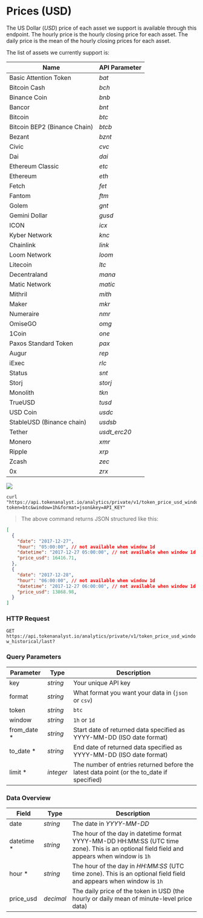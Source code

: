 # Prices (USD)
The US Dollar (_USD_) price of each asset we support is available through this endpoint. The hourly price is the hourly closing price for each asset. The daily price is the mean of the hourly closing prices for each asset.

The list of assets we currently support is:

| Name                      | API Parameter |
|---------------------------|---------------|
| Basic Attention Token     | _bat_         |
| Bitcoin Cash              | _bch_         |
| Binance Coin              | _bnb_         |
| Bancor                    | _bnt_         |
| Bitcoin                   | _btc_         |
| Bitcoin BEP2 (Binance Chain)   | _btcb_        |
| Bezant                    | _bznt_        |
| Civic                     | _cvc_         |
| Dai                       | _dai_         |
| Ethereum Classic          | _etc_         |
| Ethereum                  | _eth_         |
| Fetch                     | _fet_         |
| Fantom                    | _ftm_         |
| Golem                     | _gnt_         |
| Gemini Dollar             | _gusd_        |
| ICON                      | _icx_         |
| Kyber Network             | _knc_         |
| Chainlink                 | _link_        |
| Loom Network              | _loom_        |
| Litecoin                  | _ltc_         |
| Decentraland              | _mana_        |
| Matic Network             | _matic_       |
| Mithril                   | _mith_        |
| Maker                     | _mkr_         |
| Numeraire                 | _nmr_         |
| OmiseGO                   | _omg_         |
| 1Coin                     | _one_         |
| Paxos Standard Token      | _pax_         |
| Augur                     | _rep_         |
| iExec                     | _rlc_         |
| Status                    | _snt_         |
| Storj                     | _storj_       |
| Monolith                  | _tkn_         |
| TrueUSD                   | _tusd_        |
| USD Coin                  | _usdc_        |
| StableUSD (Binance chain) | _usdsb_       |
| Tether                    | _usdt_erc20_  |
| Monero                    | _xmr_         |
| Ripple                    | _xrp_         |
| Zcash                     | _zec_         |
| 0x                        | _zrx_         |


<img src="https://img.shields.io/badge/Tier-Hobbyist-blue.svg"/>

```shell
curl "https://api.tokenanalyst.io/analytics/private/v1/token_price_usd_window_historical/last?token=btc&window=1h&format=json&key=API_KEY"
```

> The above command returns JSON structured like this:

```json
[
  {
    "date": "2017-12-27",
    "hour": "05:00:00", // not available when window 1d
    "datetime": "2017-12-27 05:00:00", // not available when window 1d
    "price_usd": 16416.71,
  },
  {
    "date": "2017-12-28",
    "hour": "06:00:00", // not available when window 1d
    "datetime": "2017-12-27 06:00:00", // not available when window 1d
    "price_usd": 13868.98,
  }
]
```

### HTTP Request

`GET https://api.tokenanalyst.io/analytics/private/v1/token_price_usd_window_historical/last?`

### Query Parameters

| Parameter | Type     | Description                                         |
| --------- | -------- | --------------------------------------------------- |
| key       | _string_ | Your unique API key                                 |
| format    | _string_ | What format you want your data in (`json` or `csv`) |
| token     | _string_ | `btc`                                               |
| window    | _string_ | `1h` or `1d`                                        |
| from_date \* | _string_  | Start date of returned data specified as YYYY-MM-DD (ISO date format)                     |
| to_date \*   | _string_  | End date of returned data specified as YYYY-MM-DD (ISO date format)                       |
| limit \*     | _integer_ | The number of entries returned before the latest data point (or the to_date if specified) |


### Data Overview

| Field         | Type     | Description                                          |
| ------------- | -------- | ---------------------------------------------------- |
| date         | _string_ | The date in _YYYY-MM-DD_                                                  |
| datetime *   | _string_  | The hour of the day in datetime format YYYY-MM-DD HH:MM:SS (UTC time zone). This is an optional field field and appears when window is `1h`                                                                               |
| hour *       | _string_  | The hour of the day in _HH:MM:SS_ (UTC time zone). This is an optional field field and appears when window is `1h`                                                                                                        |
| price_usd    | _decimal_ | The daily price of the token in USD (the hourly or daily mean of minute-level price data) |
